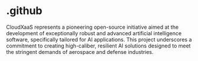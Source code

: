 # .github

CloudXaaS represents a pioneering open-source initiative aimed at the development of exceptionally robust and advanced artificial intelligence software, specifically tailored for AI applications. This project underscores a commitment to creating high-caliber, resilient AI solutions designed to meet the stringent demands of aerospace and defense industries.
